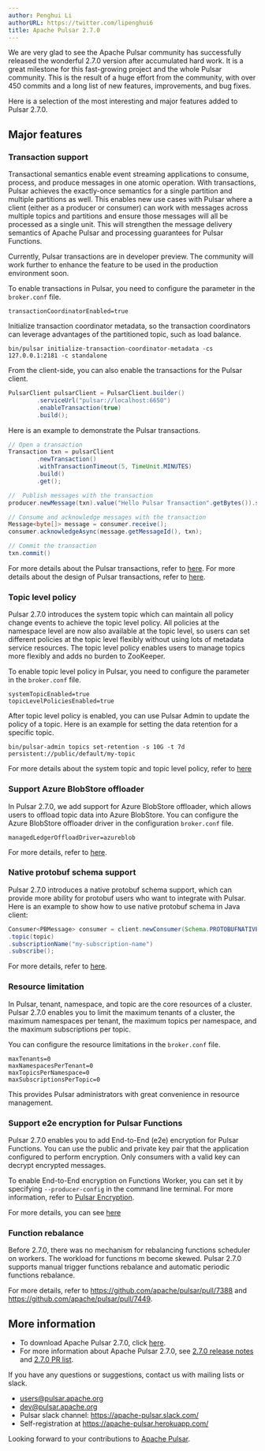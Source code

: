 ```yaml
---
author: Penghui Li
authorURL: https://twitter.com/lipenghui6
title: Apache Pulsar 2.7.0
---
```

We are very glad to see the Apache Pulsar community has successfully released the wonderful 2.7.0 version after accumulated hard work. It is a great milestone for this fast-growing project and the whole Pulsar community. This is the result of a huge effort from the community, with over 450 commits and a long list of new features, improvements, and bug fixes.

Here is a selection of the most interesting and major features added to Pulsar 2.7.0.

<!--truncate-->

## Major features

### Transaction support

Transactional semantics enable event streaming applications to consume, process, and produce messages in one atomic operation. With transactions, Pulsar achieves the exactly-once semantics for a single partition and multiple partitions as well. This enables new use cases with Pulsar where a client (either as a producer or consumer) can work with messages across multiple topics and partitions and ensure those messages will all be processed as a single unit. This will strengthen the message delivery semantics of Apache Pulsar and processing guarantees for Pulsar Functions.

Currently, Pulsar transactions are in developer preview. The community will work further to enhance the feature to be used in the production environment soon.

To enable transactions in Pulsar, you need to configure the parameter in the `broker.conf` file.

```
transactionCoordinatorEnabled=true
```

Initialize transaction coordinator metadata, so the transaction coordinators can leverage advantages of the partitioned topic, such as load balance.

```
bin/pulsar initialize-transaction-coordinator-metadata -cs 127.0.0.1:2181 -c standalone
```

From the client-side, you can also enable the transactions for the Pulsar client.

```java
PulsarClient pulsarClient = PulsarClient.builder()
        .serviceUrl("pulsar://localhost:6650")
        .enableTransaction(true)
        .build();
```

Here is an example to demonstrate the Pulsar transactions.

```java
// Open a transaction
Transaction txn = pulsarClient
        .newTransaction()
        .withTransactionTimeout(5, TimeUnit.MINUTES)
        .build()
        .get();

//  Publish messages with the transaction
producer.newMessage(txn).value("Hello Pulsar Transaction".getBytes()).send();

// Consume and acknowledge messages with the transaction
Message<byte[]> message = consumer.receive();
consumer.acknowledgeAsync(message.getMessageId(), txn);

// Commit the transaction
txn.commit()
```
For more details about the Pulsar transactions, refer to [here](http://pulsar.apache.org/docs/en/transactions/). For more details about the design of Pulsar transactions, refer to [here](https://github.com/apache/pulsar/wiki/PIP-31%3A-Transaction-Support).

### Topic level policy

Pulsar 2.7.0 introduces the system topic which can maintain all policy change events to achieve the topic level policy. All policies at the namespace level are now also available at the topic level, so users can set different policies at the topic level flexibly without using lots of metadata service resources. The topic level policy enables users to manage topics more flexibly and adds no burden to ZooKeeper.

To enable topic level policy in Pulsar, you need to configure the parameter in the `broker.conf` file.

```
systemTopicEnabled=true
topicLevelPoliciesEnabled=true
```

After topic level policy is enabled, you can use Pulsar Admin to update the policy of a topic. Here is an example for setting the data retention for a specific topic.

```
bin/pulsar-admin topics set-retention -s 10G -t 7d persistent://public/default/my-topic
```

For more details about the system topic and topic level policy, refer to [here](https://github.com/apache/pulsar/wiki/PIP-39%3A-Namespace-Change-Events)

### Support Azure BlobStore offloader

In Pulsar 2.7.0, we add support for Azure BlobStore offloader, which allows users to offload topic data into Azure BlobStore. You can configure the Azure BlobStore offloader driver in the configuration `broker.conf` file.

```
managedLedgerOffloadDriver=azureblob
```

For more details, refer to [here](https://github.com/apache/pulsar/pull/8436).

### Native protobuf schema support

Pulsar 2.7.0 introduces a native protobuf schema support, which can provide more ability for protobuf users who want to integrate with Pulsar. Here is an example to show how to use native protobuf schema in Java client:

```java
Consumer<PBMessage> consumer = client.newConsumer(Schema.PROTOBUFNATIVE(PBMessage.class))
.topic(topic)
.subscriptionName("my-subscription-name")
.subscribe();
```

For more details, refer to [here](https://github.com/apache/pulsar/pull/8372).

### Resource limitation

In Pulsar, tenant, namespace, and topic are the core resources of a cluster. Pulsar 2.7.0 enables you to limit the maximum tenants of a cluster, the maximum namespaces per tenant, the maximum topics per namespace, and the maximum subscriptions per topic.

You can configure the resource limitations in the `broker.conf` file.

```
maxTenants=0
maxNamespacesPerTenant=0
maxTopicsPerNamespace=0
maxSubscriptionsPerTopic=0
```

This provides Pulsar administrators with great convenience in resource management.

### Support e2e encryption for Pulsar Functions

Pulsar 2.7.0 enables you to add End-to-End (e2e) encryption for Pulsar Functions. You can use the public and private key pair that the application configured to perform encryption. Only consumers with a valid key can decrypt encrypted messages.

To enable End-to-End encryption on Functions Worker, you can set it by specifying `--producer-config` in the command line terminal. For more information, refer to [Pulsar Encryption](http://pulsar.apache.org/docs/en/security-encryption/).

For more details, you can see [here](https://github.com/apache/pulsar/pull/8432)

### Function rebalance

Before 2.7.0, there was no mechanism for rebalancing functions scheduler on workers. The workload for functions m become skewed. Pulsar 2.7.0 supports manual trigger functions rebalance and automatic periodic functions rebalance.

For more details, refer to https://github.com/apache/pulsar/pull/7388  and https://github.com/apache/pulsar/pull/7449.

## More information

- To download Apache Pulsar 2.7.0, click [here](https://pulsar.apache.org/en/download/).
- For more information about Apache Pulsar 2.7.0, see [2.7.0 release notes](https://pulsar.apache.org/release-notes/#2.7.0) and [2.7.0 PR list](https://github.com/apache/pulsar/pulls?q=milestone%3A2.7.0+-label%3Arelease%2F2.6.2+-label%3Arelease%2F2.6.1+).

If you have any questions or suggestions, contact us with mailing lists or slack.

- [users@pulsar.apache.org](mailto:users@pulsar.apache.org)
- [dev@pulsar.apache.org](mailto:dev@pulsar.apache.org)
- Pulsar slack channel: https://apache-pulsar.slack.com/
- Self-registration at https://apache-pulsar.herokuapp.com/

Looking forward to your contributions to [Apache Pulsar](https://github.com/apache/pulsar).



